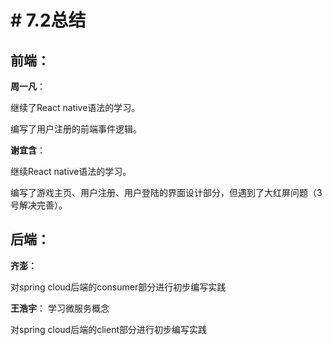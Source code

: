 ﻿# # 7.2总结

## 前端：
**周一凡**：

继续了React native语法的学习。

编写了用户注册的前端事件逻辑。

**谢宜含**：

继续React native语法的学习。

编写了游戏主页、用户注册、用户登陆的界面设计部分，但遇到了大红屏问题（3号解决完善）。

## 后端：
**齐澎：**

对spring cloud后端的consumer部分进行初步编写实践

**王浩宇**：
学习微服务概念

对spring cloud后端的client部分进行初步编写实践

